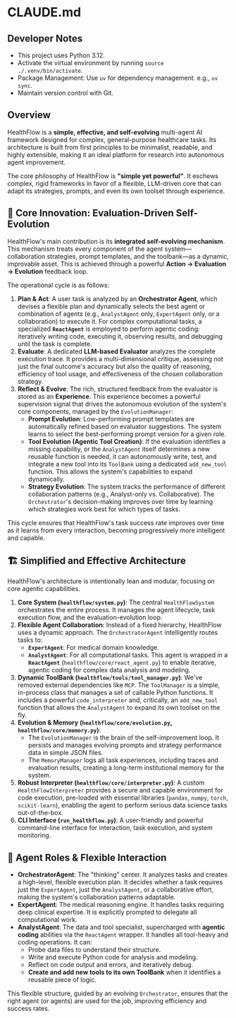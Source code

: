 # CLAUDE.md

## Developer Notes
*   This project uses Python 3.12.
*   Activate the virtual environment by running `source ./.venv/bin/activate`.
*   Package Management: Use `uv` for dependency management. e.g., `uv sync`.
*   Maintain version control with Git.

## Overview

HealthFlow is a **simple, effective, and self-evolving** multi-agent AI framework designed for complex, general-purpose healthcare tasks. Its architecture is built from first principles to be minimalist, readable, and highly extensible, making it an ideal platform for research into autonomous agent improvement.

The core philosophy of HealthFlow is **"simple yet powerful"**. It eschews complex, rigid frameworks in favor of a flexible, LLM-driven core that can adapt its strategies, prompts, and even its own toolset through experience.

## 🌟 Core Innovation: Evaluation-Driven Self-Evolution

HealthFlow's main contribution is its **integrated self-evolving mechanism**. This mechanism treats every component of the agent system—collaboration strategies, prompt templates, and the toolbank—as a dynamic, improvable asset. This is achieved through a powerful **Action -> Evaluation -> Evolution** feedback loop.

The operational cycle is as follows:

1.  **Plan & Act**: A user task is analyzed by an **Orchestrator Agent**, which devises a flexible plan and dynamically selects the best agent or combination of agents (e.g., `AnalystAgent` only, `ExpertAgent` only, or a collaboration) to execute it. For complex computational tasks, a specialized **`ReactAgent`** is employed to perform agentic coding: iteratively writing code, executing it, observing results, and debugging until the task is complete.
2.  **Evaluate**: A dedicated **LLM-based Evaluator** analyzes the complete execution trace. It provides a multi-dimensional critique, assessing not just the final outcome's accuracy but also the quality of reasoning, efficiency of tool usage, and effectiveness of the chosen collaboration strategy.
3.  **Reflect & Evolve**: The rich, structured feedback from the evaluator is stored as an **Experience**. This experience becomes a powerful supervision signal that drives the autonomous evolution of the system's core components, managed by the `EvolutionManager`:
    *   **Prompt Evolution**: Low-performing prompt templates are automatically refined based on evaluator suggestions. The system learns to select the best-performing prompt version for a given role.
    *   **Tool Evolution (Agentic Tool Creation)**: If the evaluation identifies a missing capability, or the `AnalystAgent` itself determines a new reusable function is needed, it can autonomously write, test, and integrate a new tool into its `ToolBank` using a dedicated `add_new_tool` function. This allows the system's capabilities to expand dynamically.
    *   **Strategy Evolution**: The system tracks the performance of different collaboration patterns (e.g., Analyst-only vs. Collaborative). The `Orchestrator`'s decision-making improves over time by learning which strategies work best for which types of tasks.

This cycle ensures that HealthFlow's task success rate improves over time as it learns from every interaction, becoming progressively more intelligent and capable.

## 🏗️ Simplified and Effective Architecture

HealthFlow's architecture is intentionally lean and modular, focusing on core agentic capabilities.

1.  **Core System (`healthflow/system.py`)**: The central `HealthFlowSystem` orchestrates the entire process. It manages the agent lifecycle, task execution flow, and the evaluation-evolution loop.
2.  **Flexible Agent Collaboration**: Instead of a fixed hierarchy, HealthFlow uses a dynamic approach. The `OrchestratorAgent` intelligently routes tasks to:
    *   **`ExpertAgent`**: For medical domain knowledge.
    *   **`AnalystAgent`**: For all computational tasks. This agent is wrapped in a **`ReactAgent`** (`healthflow/core/react_agent.py`) to enable iterative, agentic coding for complex data analysis and modeling.
3.  **Dynamic ToolBank (`healthflow/tools/tool_manager.py`)**: We've removed external dependencies like `MCP`. The `ToolManager` is a simple, in-process class that manages a set of callable Python functions. It includes a powerful `code_interpreter` and, critically, an `add_new_tool` function that allows the `AnalystAgent` to expand its own toolset on the fly.
4.  **Evolution & Memory (`healthflow/core/evolution.py`, `healthflow/core/memory.py`)**:
    *   The `EvolutionManager` is the brain of the self-improvement loop. It persists and manages evolving prompts and strategy performance data in simple JSON files.
    *   The `MemoryManager` logs all task experiences, including traces and evaluation results, creating a long-term institutional memory for the system.
5.  **Robust Interpreter (`healthflow/core/interpreter.py`)**: A custom `HealthFlowInterpreter` provides a secure and capable environment for code execution, pre-loaded with essential libraries (`pandas`, `numpy`, `torch`, `scikit-learn`), enabling the agent to perform serious data science tasks out-of-the-box.
6.  **CLI Interface (`run_healthflow.py`)**: A user-friendly and powerful command-line interface for interaction, task execution, and system monitoring.

## 🤖 Agent Roles & Flexible Interaction

*   **OrchestratorAgent**: The "thinking" center. It analyzes tasks and creates a high-level, flexible execution plan. It decides whether a task requires just the `ExpertAgent`, just the `AnalystAgent`, or a collaborative effort, making the system's collaboration patterns adaptable.
*   **ExpertAgent**: The medical reasoning engine. It handles tasks requiring deep clinical expertise. It is explicitly prompted to delegate all computational work.
*   **AnalystAgent**: The data and tool specialist, supercharged with **agentic coding** abilities via the `ReactAgent` wrapper. It handles all tool-heavy and coding operations. It can:
    *   Probe data files to understand their structure.
    *   Write and execute Python code for analysis and modeling.
    *   Reflect on code output and errors, and iteratively debug.
    *   **Create and add new tools to its own ToolBank** when it identifies a reusable piece of logic.

This flexible structure, guided by an evolving `Orchestrator`, ensures that the right agent (or agents) are used for the job, improving efficiency and success rates.